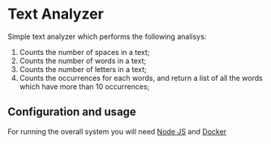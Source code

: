 # Text Analyzer

Simple text analyzer which performs the following analisys:

1. Counts the number of spaces in a text;
2. Counts the number of words in a text;
3. Counts the number of letters in a text;
4. Counts the occurrences for each words, and return a list of all the words which have more than 10 occurrences;

## Configuration and usage

For running the overall system you will need [Node JS](https://nodejs.org/en/download) and [Docker](https://www.docker.com/products/docker-desktop/)
